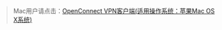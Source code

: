 > Mac用户请点击：[OpenConnect VPN客户端(适用操作系统：苹果Mac OS X系统)](http://inc.sysu.edu.cn/sites/inc.sysu.edu.cn/files/upload/download/anyconnect-macos-4.6.00362-predeploy-k9.zip)

